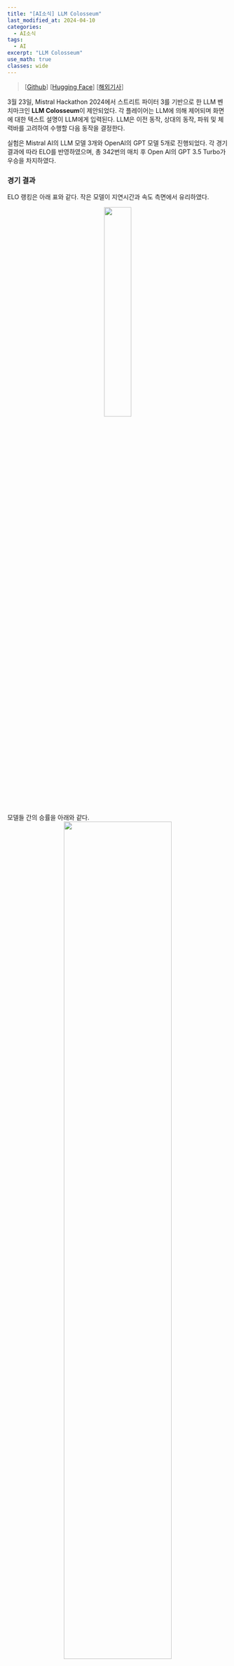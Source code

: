 ```yaml
---
title: "[AI소식] LLM Colosseum"
last_modified_at: 2024-04-10
categories:
  - AI소식
tags:
  - AI
excerpt: "LLM Colosseum"
use_math: true
classes: wide
---
```


> [[Github](https://github.com/OpenGenerativeAI/llm-colosseum)] [[Hugging Face](https://huggingface.co/spaces/junior-labs/llm-colosseum)] [[해외기사](https://www.tomshardware.com/tech-industry/artificial-intelligence/fourteen-llms-fight-it-out-in-street-fighter-iii-ai-showdown-finds-out-which-models-make-the-best-street-fighters)]  

3월 23일, Mistral Hackathon 2024에서 스트리트 파이터 3를 기반으로 한 LLM 벤치마크인 **LLM Colosseum**이 제안되었다. 각 플레이어는 LLM에 의해 제어되며 화면에 대한 텍스트 설명이 LLM에게 입력된다. LLM은 이전 동작, 상대의 동작, 파워 및 체력바를 고려하여 수행할 다음 동작을 결정한다. 

실험은 Mistral AI의 LLM 모델 3개와 OpenAI의 GPT 모델 5개로 진행되었다. 각 경기 결과에 따라 ELO를 반영하였으며, 총 342번의 매치 후 Open AI의 GPT 3.5 Turbo가 우승을 차지하였다. 

### 경기 결과
ELO 랭킹은 아래 표와 같다. 작은 모델이 지연시간과 속도 측면에서 유리하였다. 

<center><img src='{{"/assets/img/llm-colosseum/elo.PNG" | relative_url}}' width="35%"></center>
<br>
모델들 간의 승률을 아래와 같다. 

<center><img src='{{"/assets/img/llm-colosseum/win_rate_matrix.png" | relative_url}}' width="70%"></center>

### 입력 프롬프트
LLM에 입력되는 프롬프트는 다음과 같다. 

> <pre>You are the best and most aggressive Street Fighter III 3rd strike player in the world.  
> Your character is {character}. Your goal is to beat the other opponent. You respond with a bullet point list of moves.  
> {position_prompt}  
> {power_prompt}  
> {last_action_prompt}  
> Your current score is {reward}. {score_prompt}  
> To increase your score, move toward the opponent and attack the opponent. To prevent your score from decreasing, don't get hit by the opponent.  
> The moves you can use are:  
> {move_list}  
> ----  
> Reply with a bullet point list of moves. The format should be: `- &lt;name of the move&gt;` separated by a new line.  
> Example if the opponent is close:  
> - Move closer  
> - Medium Punch  
>  
> Example if the opponent is far:  
> - Fireball  
> - Move closer  

`position_prompt`는 적과 멀리 있는지 가까이 있는지를 알려주며, 멀리 있다면 적의 위치와 함께 적에게 이동하라는 명령이 주어지고, 가까이 있다면 공격하라는 명령이 주어진다. 

> <pre>You are very far from the opponent. Move closer to the opponent. Your opponent is on the left.  
> You are very far from the opponent. Move closer to the opponent. Your opponent is on the right.  
> You are close to the opponent. You should attack him.  

`power_prompt`는 사용 가능한 슈퍼콤보를 알려준다. 

> <pre>You can now use a powerfull move. The names of the powerful moves are: Megafireball, Super attack 2.  
> You can now only use very powerfull moves. The names of the very powerful moves are: Super attack 3, Super attack 4  

`last_action_prompt`는 플레이어와 적의 마지막 동작을 알려준다. 

> <pre>Your last action was {str_act_own}. The opponent's last action was {str_act_opp}.

`score_prompt`는 reward에 따라 이기고 있는지 지고 있는지를 알려준다. 

> <pre>You are winning. Keep attacking the opponent.  
> You are losing. Continue to attack the opponent but don't get hit.  

`move_list`는 사용 가능한 동작들을 알려준다. 

### 별도 테스트
추가로, Amazon의 Banjo Obayomi가 진행한 별도의 테스트에서는 14개의 LLM이 314번의 매치를 진행했고 Anthropic의 Claude 3 Haiku가 우승하였다고 한다 (ELO 1613). 

Hallucination이나 AI의 안전 장치들이 격투게임 성능을 저하시키는 경우도 있었다고 한다. 